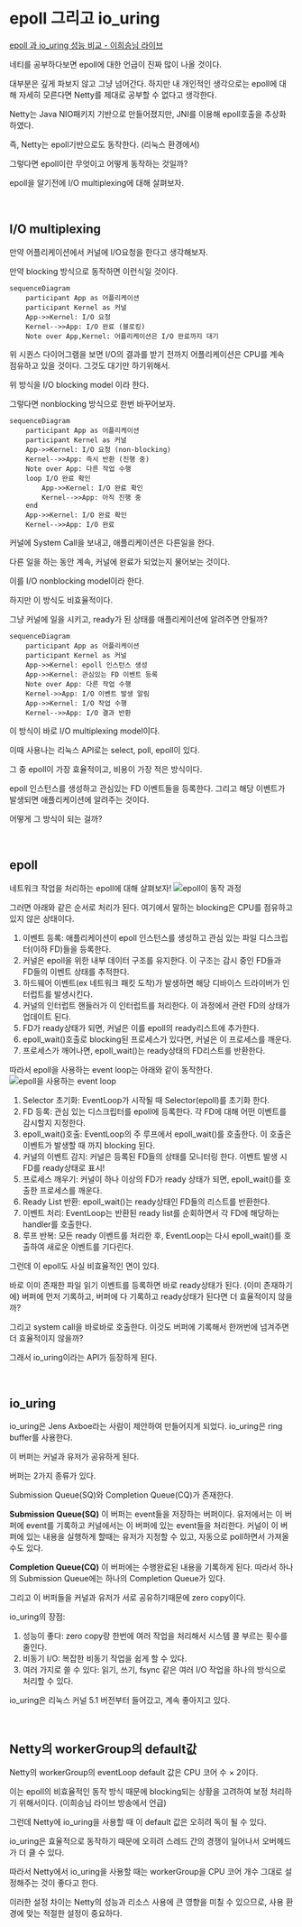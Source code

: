 # epoll 그리고 io_uring

[epoll 과 io_uring 성능 비교 - 이희승님 라이브](https://www.youtube.com/live/PsF9EeYndd4?si=VhSGrvbz-8Dp0NKS)

네티를 공부하다보면 epoll에 대한 언급이 진짜 많이 나올 것이다. 

대부분은 깊게 파보지 않고 그냥 넘어간다. 하지만 내 개인적인 생각으로는 epoll에 대해 자세히 모른다면 Netty를 제대로 공부할 수 없다고 생각한다.

Netty는 Java NIO패키지 기반으로 만들어졌지만, JNI를 이용해 epoll호출을 추상화하였다. 

즉, Netty는 epoll기반으로도 동작한다. (리눅스 환경에서)

그렇다면 epoll이란 무엇이고 어떻게 동작하는 것일까?

epoll을 알기전에 I/O multiplexing에 대해 살펴보자.

<br>

## I/O multiplexing

만약 어플리케이션에서 커널에 I/O요청을 한다고 생각해보자. 

만약 blocking 방식으로 동작하면 이런식일 것이다.

```mermaid
sequenceDiagram
    participant App as 어플리케이션
    participant Kernel as 커널
    App->>Kernel: I/O 요청
    Kernel-->>App: I/O 완료 (블로킹)
    Note over App,Kernel: 어플리케이션은 I/O 완료까지 대기
```

위 시퀀스 다이어그램을 보면 I/O의 결과를 받기 전까지 어플리케이션은 CPU를 계속 점유하고 있을 것이다. 그것도 대기만 하기위해서.

위 방식을 I/O blocking model 이라 한다.

그렇다면 nonblocking 방식으로 한번 바꾸어보자.

```mermaid
sequenceDiagram
    participant App as 어플리케이션
    participant Kernel as 커널
    App->>Kernel: I/O 요청 (non-blocking)
    Kernel-->>App: 즉시 반환 (진행 중)
    Note over App: 다른 작업 수행
    loop I/O 완료 확인
        App->>Kernel: I/O 완료 확인
        Kernel-->>App: 아직 진행 중
    end
    App->>Kernel: I/O 완료 확인
    Kernel-->>App: I/O 완료
```

커널에 System Call을 보내고, 애플리케이션은 다른일을 한다.

다른 일을 하는 동안 계속, 커널에 완료가 되었는지 물어보는 것이다.

이를 I/O nonblocking model이라 한다.

하지만 이 방식도 비효율적이다. 

그냥 커널에 일을 시키고, ready가 된 상태를 애플리케이션에 알려주면 안될까?

```mermaid
sequenceDiagram
    participant App as 어플리케이션
    participant Kernel as 커널
    App->>Kernel: epoll 인스턴스 생성
    App->>Kernel: 관심있는 FD 이벤트 등록
    Note over App: 다른 작업 수행
    Kernel->>App: I/O 이벤트 발생 알림
    App->>Kernel: I/O 작업 수행
    Kernel-->>App: I/O 결과 반환
```
이 방식이 바로 I/O multiplexing model이다.

이때 사용나는 리눅스 API로는 select, poll, epoll이 있다. 

그 중 epoll이 가장 효율적이고, 비용이 가장 적은 방식이다.

epoll 인스턴스를 생성하고 관심있는 FD 이벤트들을 등록한다. 그리고 해당 이벤트가 발생되면 애플리케이션에 알려주는 것이다.

어떻게 그 방식이 되는 걸까?

<br>

## epoll

네트워크 작업을 처리하는 epoll에 대해 살펴보자!
![epoll이 동작 과정](./images/epoll.png)

그러면 아래와 같은 순서로 처리가 된다.
여기에서 말하는 blocking은 CPU를 점유하고 있지 않은 상태이다.

1. 이벤트 등록: 애플리케이션이 epoll 인스턴스를 생성하고 관심 있는 파일 디스크립터(이하 FD)들을 등록한다.
2. 커널은 epoll을 위한 내부 데이터 구조를 유지한다. 이 구조는 감시 중인 FD들과 FD들의 이벤트 상태를 추적한다.
3. 하드웨어 이벤트(ex 네트워크 패킷 도착)가 발생하면 해당 디바이스 드라이버가 인터럽트를 발생시킨다.
4. 커널의 인터럽트 핸들러가 이 인터럽트를 처리한다. 이 과정에서 관련 FD의 상태가 업데이트 된다.
5. FD가 ready상태가 되면, 커널은 이를 epoll의 ready리스트에 추가한다.
6. epoll_wait()호출로 blocking된 프로세스가 있다면, 커널은 이 프로세스를 깨운다.
7. 프로세스가 깨어나면, epoll_wait()는 ready상태의 FD리스트를 반환한다.

따라서 epoll을 사용하는 event loop는 아래와 같이 동작한다.
![epoll을 사용하는 event loop](./images/epoll_event_loop.png)

1. Selector 초기화: EventLoop가 시작될 때 Selector(epoll)를 초기화 한다.
2. FD 등록: 관심 있는 디스크립터를 epoll에 등록한다. 각 FD에 대해 어떤 이벤트를 감시할지 지정한다.
3. epoll_wait()호출: EventLoop의 주 루프에서 epoll_wait()를 호출한다. 이 호출은 이벤트가 발생할 때 까지 blocking 된다.
4. 커널의 이벤트 감지: 커널은 등록된 FD들의 상태를 모니터링 한다. 이벤트 발생 시 FD를 ready상태로 표시!
5. 프로세스 깨우기: 커널이 하나 이상의 FD가 ready 상태가 되면, epoll_wait()를 호출한 프로세스를 깨운다.
6. Ready List 반환: epoll_wait()는 ready상태인 FD들의 리스트를 반환한다.
7. 이벤트 처리: EventLoop는 반환된 ready list를 순회하면서 각 FD에 해당하는 handler를 호출한다.
8. 루프 반복: 모든 ready 이벤트를 처리한 후, EventLoop는 다시 epoll_wait()를 호출하여 새로운 이벤트를 기다린다.

그런데 이 epoll도 사실 비효율적인 면이 있다.

바로 이미 존재한 파일 읽기 이벤트를 등록하면 바로 ready상태가 된다. (이미 존재하기에)
버퍼에 먼저 기록하고, 버퍼에 다 기록하고 ready상태가 된다면 더 효율적이지 않을까?

그리고 system call을 바로바로 호출한다. 이것도 버퍼에 기록해서 한꺼번에 넘겨주면 더 효율적이지 않을까?

그래서 io_uring이라는 API가 등장하게 된다.

<br>

## io_uring

io_uring은 Jens Axboe라는 사람이 제안하여 만들어지게 되었다. io_uring은 ring buffer를 사용한다.

이 버퍼는 커널과 유저가 공유하게 된다.

버퍼는 2가지 종류가 있다.

Submission Queue(SQ)와 Completion Queue(CQ)가 존재한다.

**Submission Queue(SQ)**
이 버퍼는 event들을 저장하는 버퍼이다. 유저에서는 이 버퍼에 event를 기록하고 커널에서는 이 버퍼에 있는 event들을 처리한다.
커널이 이 버퍼에 있는 내용을 실행하게 할때는 유저가 지정할 수 있고, 자동으로 poll하면서 가져올 수도 있다.

**Completion Queue(CQ)**
이 버퍼에는 수행완료된 내용을 기록하게 된다. 따라서 하나의 Submission Queue에는 하나의 Completion Queue가 있다.

그리고 이 버퍼들을 커널과 유저가 서로 공유하기때문에 zero copy이다.

io_uring의 장점:
1. 성능이 좋다: zero copy랑 한번에 여러 작업을 처리해서 시스템 콜 부르는 횟수를 줄인다.
2. 비동기 I/O: 복잡한 비동기 작업을 쉽게 할 수 있다.
3. 여러 가지로 쓸 수 있다: 읽기, 쓰기, fsync 같은 여러 I/O 작업을 하나의 방식으로 처리할 수 있다.

io_uring은 리눅스 커널 5.1 버전부터 들어갔고, 계속 좋아지고 있다.

<br>

## Netty의 workerGroup의 default값

Netty의 workerGroup의 eventLoop default 값은 CPU 코어 수 × 2이다.

이는 epoll의 비효율적인 동작 방식 때문에 blocking되는 상황을 고려하여 보정 처리하기 위해서이다. (이희승님 라이브 방송에서 언급)

그런데 Netty에 io_uring을 사용할 때 이 default 값은 오히려 독이 될 수 있다.

io_uring은 효율적으로 동작하기 때문에 오히려 스레드 간의 경쟁이 일어나서 오버헤드가 더 클 수 있다.

따라서 Netty에서 io_uring을 사용할 때는 workerGroup을 CPU 코어 개수 그대로 설정해주는 것이 좋다고 한다.

이러한 설정 차이는 Netty의 성능과 리소스 사용에 큰 영향을 미칠 수 있으므로, 사용 환경에 맞는 적절한 설정이 중요하다.
